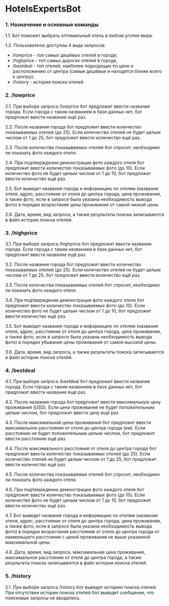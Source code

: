 # HotelsExpertsBot

### 1. Назначение и основные команды

1.1. Бот поможет выбрать оптимальный отель в любом уголке мира.

1.2. Пользователю доступны 4 вида запросов:
- /lowprice - топ самых дешёвых отелей в городе,
- /highprice - топ самых дорогих отелей в городе,
- /bestdeal - топ отелей, наиболее подходящих по цене и расположению от центра (самые дешёвые и находятся
ближе всего к центру);
- /history - история поиска отелей

### 2. /lowprice

2.1. При выборе запроса /lowprice бот предложит ввести название города. Если города с таким названием в
базе данных нет, бот предложит ввести название ещё раз.

2.2. После названия города бот предложит ввести количество показываемых отелей (до 25). Если количество 
отелей не будет целым числом от 1 до 25, бот предложит ввести количество ещё раз.

2.3. После количества показываемых отелей бот спросит, необходимо ли показать фото каждого отеля.

2.4. При подтверждении демонстрации фото каждого отеля бот предложит ввести количество показываемых фото 
(до 10). Если количество фото не будет целым числом от 1 до 10, бот предложит ввести количество ещё раз.

2.5. Бот выведет название города и информацию по отелям (название отеля, адрес, расстояние от отеля до
центра города, цена проживание, а также фото, если в запросе была указана необходимость вывода фото) в
порядке возрастания цены проживания от самой низкой цены.

2.6. Дата, время, вид запроса, а также результаты поиска записываются в файл истории поиска отелей.

### 3. /highprice

3.1. При выборе запроса /highprice бот предложит ввести название города. Если города с таким названием в
базе данных нет, бот предложит ввести название ещё раз.

3.2. После названия города бот предложит ввести количество показываемых отелей (до 25). Если количество 
отелей не будет целым числом от 1 до 25, бот предложит ввести количество ещё раз.

3.3. После количества показываемых отелей бот спросит, необходимо ли показать фото каждого отеля.

3.4. При подтверждении демонстрации фото каждого отеля бот предложит ввести количество показываемых фото 
(до 10). Если количество фото не будет целым числом от 1 до 10, бот предложит ввести количество ещё раз.

3.5. Бот выведет название города и информацию по отелям (название отеля, адрес, расстояние от отеля до
центра города, цена проживание, а также фото, если в запросе была указана необходимость вывода фото) в
порядке убывания цены проживания от самой высокой цены.

3.6. Дата, время, вид запроса, а также результаты поиска записываются в файл истории поиска отелей.

### 4. /bestdeal

4.1. При выборе запроса /bestdeal бот предложит ввести название города. Если города с таким названием в
базе данных нет, бот предложит ввести название ещё раз.

4.2. После названия города бот предложит ввести максимальную цену проживания (USD). Если цена проживания не
будет положительным целым числом, бот предложит ввести цену ещё раз.

4.3. После максимальной цены проживания бот предложит ввести максимальное расстояние от отеля до центра
города (км). Если расстояние не будет положительным целым числом, бот предложит ввести расстояние ещё раз.

4.4. После максимального расстояния от отеля до центра города бот предложит ввести количество показываемых
отелей (до 25). Если количество отелей не будет целым числом от 1 до 25, бот предложит ввести количество
ещё раз.

4.5. После количества показываемых отелей бот спросит, необходимо ли показать фото каждого отеля.

4.6. При подтверждении демонстрации фото каждого отеля бот предложит ввести количество показываемых фото 
(до 10). Если количество фото не будет целым числом от 1 до 10, бот предложит ввести количество ещё раз.

4.7. Бот выведет название города и информацию по отелям (название отеля, адрес, расстояние от отеля до
центра города, цена проживание, а также фото, если в запросе была указана необходимость вывода фото) в
порядке возрастания расстояния от отеля до центра города от наименьшего расстояния с ценой проживания не
выше указанной максимальной цены.

4.8. Дата, время, вид запроса, максимальная цена проживания, максимальное расстояние от отеля до центра
города, а также результаты поиска записываются в файл истории поиска отелей.

### 5. /history

5.1. При выборе запроса /history бот выведет историю поиска отелей. При отсутствии истории поиска отелей
бот выведет сообщение, что поисковые запросы не вводились.
